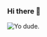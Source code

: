 ### Hi there 👋

<picture>
  <source media="(prefers-color-scheme: dark)" srcset="https://media.giphy.com/media/MkQk7LHNJSaYg/giphy.gif">
  <source media="(prefers-color-scheme: light)" srcset="https://media.giphy.com/media/MkQk7LHNJSaYg/giphy.gif">
  <img alt="Yo dude." src="https://media.giphy.com/media/MkQk7LHNJSaYg/giphy.gif">
</picture>

<!--
**RyanGrayVA/RyanGrayVA** is a ✨ _special_ ✨ repository because its `README.md` (this file) appears on your GitHub profile.

Here are some ideas to get you started:

- 🔭 I’m currently working on ...
- 🌱 I’m currently learning ...
- 👯 I’m looking to collaborate on ...
- 🤔 I’m looking for help with ...
- 💬 Ask me about ...
- 📫 How to reach me: ...
- 😄 Pronouns: ...
- ⚡ Fun fact: ...
-->
